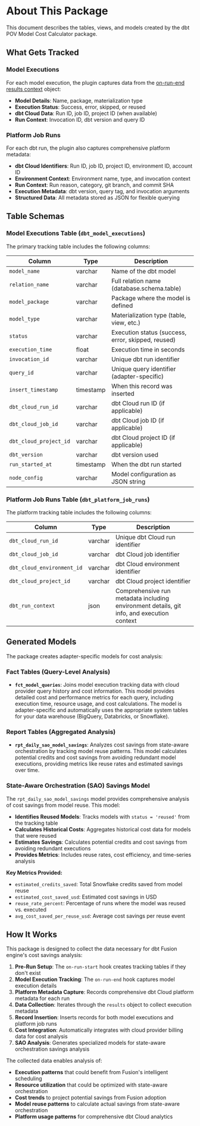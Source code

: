 # About This Package

This document describes the tables, views, and models created by the dbt POV Model Cost Calculator package.

## What Gets Tracked

### Model Executions
For each model execution, the plugin captures data from the [on-run-end results context](https://docs.getdbt.com/reference/dbt-jinja-functions/on-run-end-context#results) object:

- **Model Details**: Name, package, materialization type
- **Execution Status**: Success, error, skipped, or reused
- **dbt Cloud Data**: Run ID, job ID, project ID (when available)
- **Run Context**: Invocation ID, dbt version and query ID

### Platform Job Runs
For each dbt run, the plugin also captures comprehensive platform metadata:

- **dbt Cloud Identifiers**: Run ID, job ID, project ID, environment ID, account ID
- **Environment Context**: Environment name, type, and invocation context
- **Run Context**: Run reason, category, git branch, and commit SHA
- **Execution Metadata**: dbt version, query tag, and invocation arguments
- **Structured Data**: All metadata stored as JSON for flexible querying

## Table Schemas

### Model Executions Table (`dbt_model_executions`)

The primary tracking table includes the following columns:

| Column | Type | Description |
|--------|------|-------------|
| `model_name` | varchar | Name of the dbt model |
| `relation_name` | varchar | Full relation name (database.schema.table) |
| `model_package` | varchar | Package where the model is defined |
| `model_type` | varchar | Materialization type (table, view, etc.) |
| `status` | varchar | Execution status (success, error, skipped, reused) |
| `execution_time` | float | Execution time in seconds |
| `invocation_id` | varchar | Unique dbt run identifier |
| `query_id` | varchar | Unique query identifier (adapter-specific) |
| `insert_timestamp` | timestamp | When this record was inserted |
| `dbt_cloud_run_id` | varchar | dbt Cloud run ID (if applicable) |
| `dbt_cloud_job_id` | varchar | dbt Cloud job ID (if applicable) |
| `dbt_cloud_project_id` | varchar | dbt Cloud project ID (if applicable) |
| `dbt_version` | varchar | dbt version used |
| `run_started_at` | timestamp | When the dbt run started |
| `node_config` | varchar | Model configuration as JSON string |

### Platform Job Runs Table (`dbt_platform_job_runs`)

The platform tracking table includes the following columns:

| Column | Type | Description |
|--------|------|-------------|
| `dbt_cloud_run_id` | varchar | Unique dbt Cloud run identifier |
| `dbt_cloud_job_id` | varchar | dbt Cloud job identifier |
| `dbt_cloud_environment_id` | varchar | dbt Cloud environment identifier |
| `dbt_cloud_project_id` | varchar | dbt Cloud project identifier |
| `dbt_run_context` | json | Comprehensive run metadata including environment details, git info, and execution context |

## Generated Models

The package creates adapter-specific models for cost analysis:

### Fact Tables (Query-Level Analysis)

- **`fct_model_queries`**: Joins model execution tracking data with cloud provider query history and cost information. This model provides detailed cost and performance metrics for each query, including execution time, resource usage, and cost calculations. The model is adapter-specific and automatically uses the appropriate system tables for your data warehouse (BigQuery, Databricks, or Snowflake).

### Report Tables (Aggregated Analysis)

- **`rpt_daily_sao_model_savings`**: Analyzes cost savings from state-aware orchestration by tracking model reuse patterns. This model calculates potential credits and cost savings from avoiding redundant model executions, providing metrics like reuse rates and estimated savings over time.

### State-Aware Orchestration (SAO) Savings Model

The `rpt_daily_sao_model_savings` model provides comprehensive analysis of cost savings from model reuse. This model:

- **Identifies Reused Models**: Tracks models with `status = 'reused'` from the tracking table
- **Calculates Historical Costs**: Aggregates historical cost data for models that were reused
- **Estimates Savings**: Calculates potential credits and cost savings from avoiding redundant executions
- **Provides Metrics**: Includes reuse rates, cost efficiency, and time-series analysis

**Key Metrics Provided:**
- `estimated_credits_saved`: Total Snowflake credits saved from model reuse
- `estimated_cost_saved_usd`: Estimated cost savings in USD
- `reuse_rate_percent`: Percentage of runs where the model was reused vs. executed
- `avg_cost_saved_per_reuse_usd`: Average cost savings per reuse event

## How It Works

This package is designed to collect the data necessary for dbt Fusion engine's cost savings analysis:

1. **Pre-Run Setup**: The `on-run-start` hook creates tracking tables if they don't exist
2. **Model Execution Tracking**: The `on-run-end` hook captures model execution details
3. **Platform Metadata Capture**: Records comprehensive dbt Cloud platform metadata for each run
4. **Data Collection**: Iterates through the `results` object to collect execution metadata
5. **Record Insertion**: Inserts records for both model executions and platform job runs
6. **Cost Integration**: Automatically integrates with cloud provider billing data for cost analysis
7. **SAO Analysis**: Generates specialized models for state-aware orchestration savings analysis

The collected data enables analysis of:
- **Execution patterns** that could benefit from Fusion's intelligent scheduling
- **Resource utilization** that could be optimized with state-aware orchestration  
- **Cost trends** to project potential savings from Fusion adoption
- **Model reuse patterns** to calculate actual savings from state-aware orchestration
- **Platform usage patterns** for comprehensive dbt Cloud analytics
